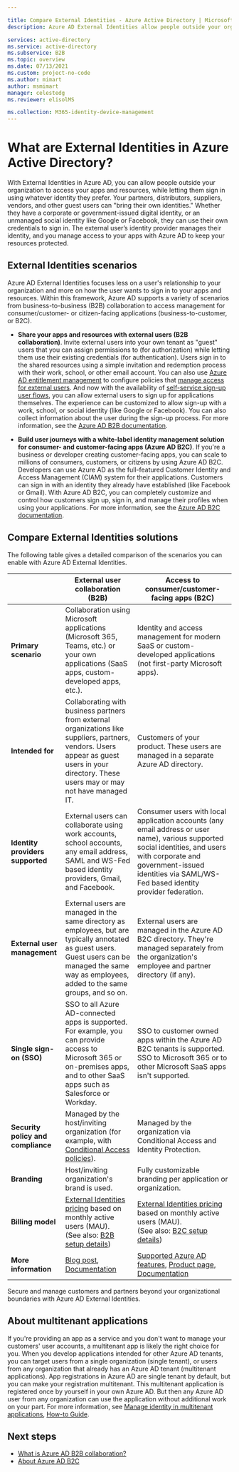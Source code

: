 ```yaml
---

title: Compare External Identities - Azure Active Directory | Microsoft Docs
description: Azure AD External Identities allow people outside your organization to access your apps and resources using their own identity. Compare solutions for External Identities, including Azure Active Directory B2B collaboration and Azure AD B2C.

services: active-directory
ms.service: active-directory
ms.subservice: B2B
ms.topic: overview
ms.date: 07/13/2021
ms.custom: project-no-code
ms.author: mimart
author: msmimart
manager: celestedg
ms.reviewer: elisolMS

ms.collection: M365-identity-device-management
---
```


# What are External Identities in Azure Active Directory?

With External Identities in Azure AD, you can allow people outside your organization to access your apps and resources, while letting them sign in using whatever identity they prefer. Your partners, distributors, suppliers, vendors, and other guest users can "bring their own identities." Whether they have a corporate or government-issued digital identity, or an unmanaged social identity like Google or Facebook, they can use their own credentials to sign in. The external user’s identity provider manages their identity, and you manage access to your apps with Azure AD to keep your resources protected.

## External Identities scenarios

Azure AD External Identities focuses less on a user's relationship to your organization and more on how the user wants to sign in to your apps and resources. Within this framework, Azure AD supports a variety of scenarios from business-to-business (B2B) collaboration to access management for consumer/customer- or citizen-facing applications (business-to-customer, or B2C).

- **Share your apps and resources with external users (B2B collaboration)**. Invite external users into your own tenant as "guest" users that you can assign permissions to (for authorization) while letting them use their existing credentials (for authentication). Users sign in to the shared resources using a simple invitation and redemption process with their work, school, or other email account. You can also use [Azure AD entitlement management](../governance/entitlement-management-overview.md) to configure policies that [manage access for external users](../governance/entitlement-management-external-users.md#how-access-works-for-external-users). And now with the availability of [self-service sign-up user flows](self-service-sign-up-overview.md), you can allow external users to sign up for applications themselves. The experience can be customized to allow sign-up with a work, school, or social identity (like Google or Facebook). You can also collect information about the user during the sign-up process. For more information, see the [Azure AD B2B documentation](index.yml).

- **Build user journeys with a white-label identity management solution for consumer- and customer-facing apps (Azure AD B2C)**. If you're a business or developer creating customer-facing apps, you can scale to millions of consumers, customers, or citizens by using Azure AD B2C. Developers can use Azure AD as the full-featured Customer Identity and Access Management (CIAM) system for their applications. Customers can sign in with an identity they already have established (like Facebook or Gmail). With Azure AD B2C, you can completely customize and control how customers sign up, sign in, and manage their profiles when using your applications. For more information, see the [Azure AD B2C documentation](../../active-directory-b2c/index.yml).

## Compare External Identities solutions

The following table gives a detailed comparison of the scenarios you can enable with Azure AD External Identities.

|   | External user collaboration (B2B) | Access to consumer/customer-facing apps (B2C)  |
| ---- | --- | --- |
| **Primary scenario** | Collaboration using Microsoft applications (Microsoft 365, Teams, etc.) or your own applications (SaaS apps, custom-developed apps, etc.).  | Identity and access management for modern SaaS or custom-developed applications (not first-party Microsoft apps).   |
| **Intended for**    | Collaborating with business partners from external organizations like suppliers, partners, vendors. Users appear as guest users in your directory. These users may or may not have managed IT.  | Customers of your product. These users are managed in a separate Azure AD directory.  |
| **Identity providers supported** | External users can collaborate using work accounts, school accounts, any email address, SAML and WS-Fed based identity providers, Gmail, and Facebook.  | Consumer users with local application accounts (any email address or user name), various supported social identities, and users with corporate and government-issued identities via SAML/WS-Fed based identity provider federation.       |
| **External user management**   | External users are managed in the same directory as employees, but are typically annotated as guest users. Guest users can be managed the same way as employees, added to the same groups, and so on.    | External users are managed in the Azure AD B2C directory. They're managed separately from the organization's employee and partner directory (if any).  |
| **Single sign-on (SSO)**      | SSO to all Azure AD-connected apps is supported. For example, you can provide access to Microsoft 365 or on-premises apps, and to other SaaS apps such as Salesforce or Workday.    | SSO to customer owned apps within the Azure AD B2C tenants is supported. SSO to Microsoft 365 or to other Microsoft SaaS apps isn't supported.    |
| **Security policy and compliance**        | Managed by the host/inviting organization (for example, with [Conditional Access policies](authentication-conditional-access.md)). | Managed by the organization via Conditional Access and Identity Protection.        |
| **Branding**  | Host/inviting organization's brand is used.    | Fully customizable branding per application or organization.   |
| **Billing model** | [External Identities pricing](https://azure.microsoft.com/pricing/details/active-directory/external-identities/) based on monthly active users (MAU). <br>(See also: [B2B setup details](external-identities-pricing.md)) | [External Identities pricing](https://azure.microsoft.com/pricing/details/active-directory/external-identities/) based on monthly active users (MAU). <br>(See also: [B2C setup details](../../active-directory-b2c/billing.md)) |
| **More information** | [Blog post](https://blogs.technet.microsoft.com/enterprisemobility/2017/02/01/azure-ad-b2b-new-updates-make-cross-business-collab-easy/), [Documentation](what-is-b2b.md)                   | [Supported Azure AD features](../../active-directory-b2c/supported-azure-ad-features.md), [Product page](https://azure.microsoft.com/services/active-directory-b2c/), [Documentation](../../active-directory-b2c/index.yml)       |

Secure and manage customers and partners beyond your organizational boundaries with Azure AD External Identities.

## About multitenant applications

If you're providing an app as a service and you don't want to manage your customers' user accounts, a multitenant app is likely the right choice for you. When you develop applications intended for other Azure AD tenants, you can target users from a single organization (single tenant), or users from any organization that already has an Azure AD tenant (multitenant applications). App registrations in Azure AD are single tenant by default, but you can make your registration multitenant. This multitenant application is registered once by yourself in your own Azure AD. But then any Azure AD user from any organization can use the application without additional work on your part. For more information, see [Manage identity in multitenant applications](/azure/architecture/multitenant-identity/), [How-to Guide](../develop/howto-convert-app-to-be-multi-tenant.md).

## Next steps

- [What is Azure AD B2B collaboration?](what-is-b2b.md)
- [About Azure AD B2C](../../active-directory-b2c/overview.md)